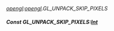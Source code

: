_[opengl](../../modules/opengl/opengl-module.md):[opengl](../../modules/opengl/opengl-module.md).GL\_UNPACK\_SKIP\_PIXELS_
##### Const GL\_UNPACK\_SKIP\_PIXELS:[Int](../../modules/wonkey/wonkey-types-int.md)
